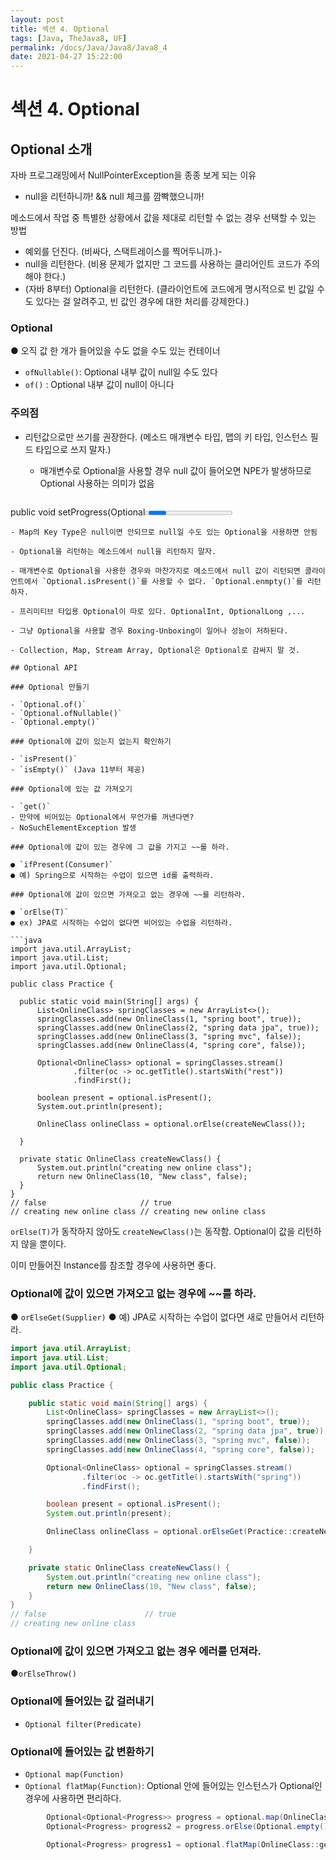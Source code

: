 ```yaml
---
layout: post
title: 섹션 4. Optional
tags: [Java, TheJava8, UF]
permalink: /docs/Java/Java8/Java8_4
date: 2021-04-27 15:22:00
---
```

# 섹션 4. Optional

## Optional 소개

자바 프로그래밍에서 NullPointerException을 종종 보게 되는 이유

- null을 리턴하니까! && null 체크를 깜빡했으니까!

메소드에서 작업 중 특별한 상황에서 값을 제대로 리턴할 수 없는 경우 선택할 수 있는 방법

- 예외를 던진다. (비싸다, 스택트레이스를 찍어두니까.)-
- null을 리턴한다. (비용 문제가 없지만 그 코드를 사용하는 클리어인트 코드가 주의해야 한다.)
- (자바 8부터) Optional을 리턴한다. (클라이언트에 코드에게 명시적으로 빈 값일 수도 있다는 걸 알려주고, 빈 값인 경우에 대한 처리를 강제한다.)

### Optional

  ● 오직 값 한 개가 들어있을 수도 없을 수도 있는 컨테이너

- `ofNullable()`: Optional 내부 값이 null일 수도 있다
- `of()` : Optional 내부 값이 null이 아니다

### 주의점

- 리턴값으로만 쓰기를 권장한다. (메소드 매개변수 타입, 맵의 키 타입, 인스턴스 필드 타입으로 쓰지 말자.)
  - 매개변수로 Optional을 사용할 경우 null 값이 들어오면 NPE가 발생하므로 Optional 사용하는 의미가 없음

  ```java
public void setProgress(Optional<Progress> progress) {
    if (progress.isPresent()) { // progress가 null일 경우 NPE 발생
        progress.ifPresent(p -> this.progress = p);
    }
}
  ```
  - Map의 Key Type은 null이면 안되므로 null일 수도 있는 Optional을 사용하면 안됨
  
- Optional을 리턴하는 메소드에서 null을 리턴하지 말자.
  
  - 매개변수로 Optional을 사용한 경우와 마찬가지로 메소드에서 null 값이 리턴되면 클라이언트에서 `Optional.isPresent()`를 사용할 수 없다. `Optional.enmpty()`를 리턴하자.
  
- 프리미티브 타입용 Optional이 따로 있다. OptionalInt, OptionalLong ,...

  - 그냥 Optional을 사용할 경우 Boxing-Unboxing이 일어나 성능이 저하된다.

- Collection, Map, Stream Array, Optional은 Optional로 감싸지 말 것.

## Optional API

### Optional 만들기

- `Optional.of()`
- `Optional.ofNullable()`
- `Optional.empty()`

### Optional에 값이 있는지 없는지 확인하기

- `isPresent()`
- `isEmpty()` (Java 11부터 제공)

### Optional에 있는 값 가져오기

- `get()`
- 만약에 비어있는 Optional에서 무언가를 꺼낸다면?
  - NoSuchElementException 발생

### Optional에 값이 있는 경우에 그 값을 가지고 ~~를 하라.

● `ifPresent(Consumer)`
● 예) Spring으로 시작하는 수업이 있으면 id를 출력하라.

### Optional에 값이 있으면 가져오고 없는 경우에 ~~를 리턴하라.

● `orElse(T)`
● ex) JPA로 시작하는 수업이 없다면 비어있는 수업을 리턴하라.

```java
import java.util.ArrayList;
import java.util.List;
import java.util.Optional;

public class Practice {

    public static void main(String[] args) {
        List<OnlineClass> springClasses = new ArrayList<>();
        springClasses.add(new OnlineClass(1, "spring boot", true));
        springClasses.add(new OnlineClass(2, "spring data jpa", true));
        springClasses.add(new OnlineClass(3, "spring mvc", false));
        springClasses.add(new OnlineClass(4, "spring core", false));

        Optional<OnlineClass> optional = springClasses.stream()
                .filter(oc -> oc.getTitle().startsWith("rest"))
                .findFirst();

        boolean present = optional.isPresent();
        System.out.println(present);

        OnlineClass onlineClass = optional.orElse(createNewClass());

    }

    private static OnlineClass createNewClass() {
        System.out.println("creating new online class");
        return new OnlineClass(10, "New class", false);
    }
}
// false                     // true
// creating new online class // creating new online class
```

`orElse(T)`가 동작하지 않아도 `createNewClass()`는 동작함. Optional이 값을 리턴하지 않을 뿐이다.

이미 만들어진 Instance를 참조할 경우에 사용하면 좋다.

### Optional에 값이 있으면 가져오고 없는 경우에 ~~를 하라.

● `orElseGet(Supplier)`
● 예) JPA로 시작하는 수업이 없다면 새로 만들어서 리턴하라.

```java
import java.util.ArrayList;
import java.util.List;
import java.util.Optional;

public class Practice {

    public static void main(String[] args) {
        List<OnlineClass> springClasses = new ArrayList<>();
        springClasses.add(new OnlineClass(1, "spring boot", true));
        springClasses.add(new OnlineClass(2, "spring data jpa", true));
        springClasses.add(new OnlineClass(3, "spring mvc", false));
        springClasses.add(new OnlineClass(4, "spring core", false));

        Optional<OnlineClass> optional = springClasses.stream()
                .filter(oc -> oc.getTitle().startsWith("spring"))
                .findFirst();

        boolean present = optional.isPresent();
        System.out.println(present);

        OnlineClass onlineClass = optional.orElseGet(Practice::createNewClass);

    }

    private static OnlineClass createNewClass() {
        System.out.println("creating new online class");
        return new OnlineClass(10, "New class", false);
    }
}
// false                      // true
// creating new online class
```

### Optional에 값이 있으면 가져오고 없는 경우 에러를 던져라.

●`orElseThrow()`

### Optional에 들어있는 값 걸러내기

- `Optional filter(Predicate)`
### Optional에 들어있는 값 변환하기
- `Optional map(Function)`
- `Optional flatMap(Function)`: Optional 안에 들어있는 인스턴스가 Optional인 경우에
  사용하면 편리하다.

```java
        Optional<Optional<Progress>> progress = optional.map(OnlineClass::getProgress);
        Optional<Progress> progress2 = progress.orElse(Optional.empty());

        Optional<Progress> progress1 = optional.flatMap(OnlineClass::getProgress);
```